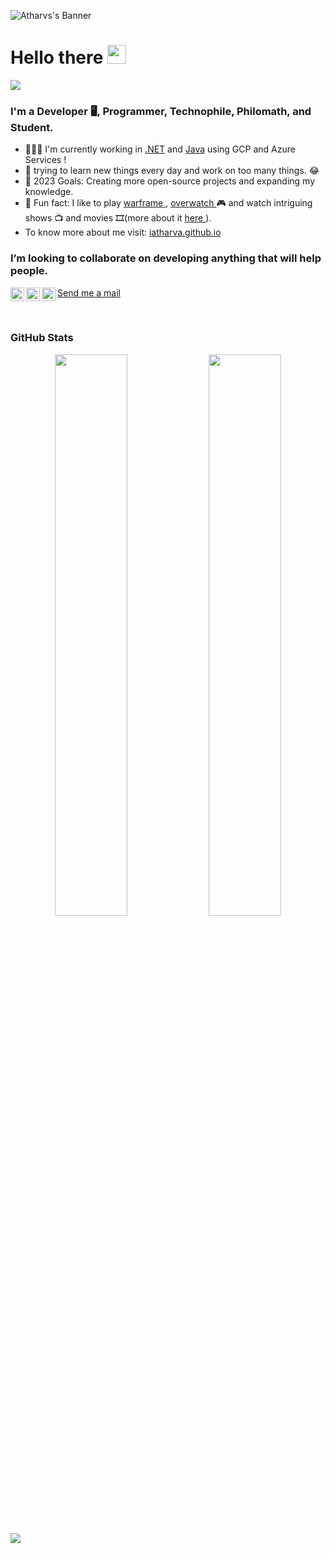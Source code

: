 ![Atharvs's Banner](https://user-images.githubusercontent.com/25875102/190615596-44260df0-bb7a-4355-970c-69f172e29cae.png)

# Hello there <img src="https://raw.githubusercontent.com/aemmadi/aemmadi/master/wave.gif" width="30px">
![](https://komarev.com/ghpvc/?username=iatharva&style=flat-square)
### I'm a Developer 🖥, Programmer, Technophile, Philomath, and Student.

- 👨🏽‍💻 I'm currently working in <a href="https://dotnet.microsoft.com/">.NET</a> and <a href="https://www.java.com/en/">Java</a> using GCP and Azure Services !
- 🧐 trying to learn new things every day and work on too many things. 😂
- 🥅 2023 Goals: Creating more open-source projects and expanding my knowledge.
- 📓 Fun fact: I like to play <a href="https://www.warframe.com/game">warframe </a>, <a href="https://overwatch.blizzard.com/en-us/">overwatch </a>🎮 and watch intriguing shows 📺 and movies 🎞(more about it <a href="https://www.instagram.com/ronin_daedalus/">here </a>).
- To know more about me visit: <a href="https://iatharva.github.io"> iatharva.github.io </a>

### I’m looking to collaborate on developing anything that will help people.

[<img align="left" alt="iatharva_ | Twitter" width="22px" src="https://raw.githubusercontent.com/rahuldkjain/github-profile-readme-generator/master/src/images/icons/Social/twitter.svg" />][twitter]
[<img align="left" alt="Atharva I | linkedin" width="22px" src="https://raw.githubusercontent.com/rahuldkjain/github-profile-readme-generator/master/src/images/icons/Social/linked-in-alt.svg" />][linkedin]
[<img align="left" alt="iatharva | Stackoverflow" width="22px" src="https://raw.githubusercontent.com/rahuldkjain/github-profile-readme-generator/master/src/images/icons/Social/stack-overflow.svg" />][StackOverflow]
<a href="mailto:atharva464@gmail.com"> Send me a mail </a>
<br>

[twitter]: https://twitter.com/iatharva_ 
[linkedin]: https://www.linkedin.com/in/iatharva/
[stackoverflow]: https://stackoverflow.com/users/5891477/iatharva
<br>

### GitHub Stats

<p align="center">
<img width="48%" src="https://github-readme-streak-stats.herokuapp.com/?user=iatharva&background=2B2B2B&currStreakNum=FFFFFF&sideNums=FFFFFF&sideLabels=FFFFFF&dates=9E9E9E&border=FFFFFF)](https://git.io/streak-stats" /> 
<img width="48%" src="https://github-readme-stats.vercel.app/api?username=iatharva&&show_icons=true&title_color=ffffff&icon_color=9a8a7a&text_color=daf7dc&bg_color=2b2b2b" />
</p>


![](https://hit.yhype.me/github/profile?user_id=25875102)
